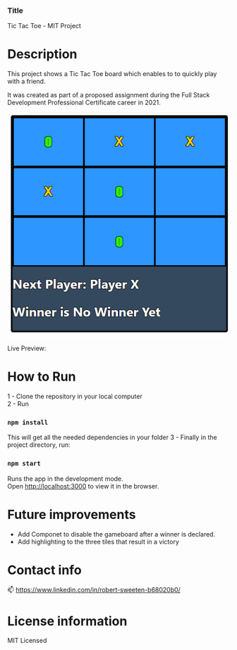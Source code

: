 ### Title

Tic Tac Toe - MIT Project

# Description

This project shows a Tic Tac Toe board which enables to to quickly play with a friend.

It was created as part of a proposed assignment during the Full Stack Development Professional Certificate career in 2021.

<img src="Screenshot 2021-08-20 150451.png"/>

Live Preview: 

# How to Run

1 - Clone the repository in your local computer<br/>
2 - Run

### `npm install`

This will get all the needed dependencies in your folder
3 - Finally in the project directory, run:

### `npm start`

Runs the app in the development mode.\
Open [http://localhost:3000](http://localhost:3000) to view it in the browser.

# Future improvements

- Add Componet to disable the gameboard after a winner is declared.
- Add highlighting to the three tiles that result in a victory

# Contact info

📫 https://www.linkedin.com/in/robert-sweeten-b68020b0/ 

# License information

MIT Licensed
